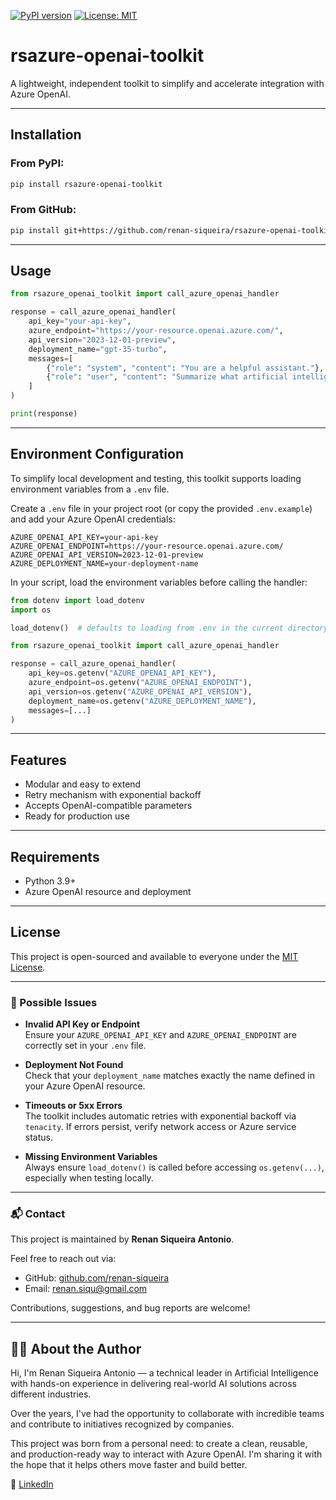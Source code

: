 [![PyPI version](https://img.shields.io/pypi/v/rsazure-openai-toolkit)](https://pypi.org/project/rsazure-openai-toolkit/)
[![License: MIT](https://img.shields.io/badge/License-MIT-yellow.svg)](https://opensource.org/licenses/MIT)

# rsazure-openai-toolkit

A lightweight, independent toolkit to simplify and accelerate integration with Azure OpenAI.
___
## Installation

### From PyPI:
```bash
pip install rsazure-openai-toolkit
```
### From GitHub:
```bash
pip install git+https://github.com/renan-siqueira/rsazure-openai-toolkit
```
___
## Usage

```python
from rsazure_openai_toolkit import call_azure_openai_handler

response = call_azure_openai_handler(
    api_key="your-api-key",
    azure_endpoint="https://your-resource.openai.azure.com/",
    api_version="2023-12-01-preview",
    deployment_name="gpt-35-turbo",
    messages=[
        {"role": "system", "content": "You are a helpful assistant."},
        {"role": "user", "content": "Summarize what artificial intelligence is."}
    ]
)

print(response)
```
___
## Environment Configuration

To simplify local development and testing, this toolkit supports loading environment variables from a `.env` file.

Create a `.env` file in your project root (or copy the provided `.env.example`) and add your Azure OpenAI credentials:

```env
AZURE_OPENAI_API_KEY=your-api-key
AZURE_OPENAI_ENDPOINT=https://your-resource.openai.azure.com/
AZURE_OPENAI_API_VERSION=2023-12-01-preview
AZURE_DEPLOYMENT_NAME=your-deployment-name
```

In your script, load the environment variables before calling the handler:

```python
from dotenv import load_dotenv
import os

load_dotenv()  # defaults to loading from .env in the current directory

from rsazure_openai_toolkit import call_azure_openai_handler

response = call_azure_openai_handler(
    api_key=os.getenv("AZURE_OPENAI_API_KEY"),
    azure_endpoint=os.getenv("AZURE_OPENAI_ENDPOINT"),
    api_version=os.getenv("AZURE_OPENAI_API_VERSION"),
    deployment_name=os.getenv("AZURE_DEPLOYMENT_NAME"),
    messages=[...]
)
```
___
## Features

- Modular and easy to extend
- Retry mechanism with exponential backoff
- Accepts OpenAI-compatible parameters
- Ready for production use
___
## Requirements

- Python 3.9+
- Azure OpenAI resource and deployment
___
## License

This project is open-sourced and available to everyone under the [MIT License](LICENSE).

___
### 🚨 Possible Issues

- **Invalid API Key or Endpoint**  
  Ensure your `AZURE_OPENAI_API_KEY` and `AZURE_OPENAI_ENDPOINT` are correctly set in your `.env` file.

- **Deployment Not Found**  
  Check that your `deployment_name` matches exactly the name defined in your Azure OpenAI resource.

- **Timeouts or 5xx Errors**  
  The toolkit includes automatic retries with exponential backoff via `tenacity`. If errors persist, verify network access or Azure service status.

- **Missing Environment Variables**  
  Always ensure `load_dotenv()` is called before accessing `os.getenv(...)`, especially when testing locally.

___

### 📬 Contact

This project is maintained by **Renan Siqueira Antonio**.

Feel free to reach out via:

- GitHub: [github.com/renan-siqueira](https://github.com/renan-siqueira)
- Email: [renan.siqu@gmail.com](mailto:renan.siqu@gmail.com)

Contributions, suggestions, and bug reports are welcome!
___
## 👨‍💻 About the Author

Hi, I'm Renan Siqueira Antonio — a technical leader in Artificial Intelligence with hands-on experience in delivering real-world AI solutions across different industries.

Over the years, I've had the opportunity to collaborate with incredible teams and contribute to initiatives recognized by companies.

This project was born from a personal need: to create a clean, reusable, and production-ready way to interact with Azure OpenAI. I'm sharing it with the hope that it helps others move faster and build better.

🔗 [LinkedIn](https://www.linkedin.com/in/renan-siqueira-antonio/)
